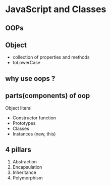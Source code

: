 # JavaScript and Classes

## OOPs 

## Object 
- collection of properties and methods
- toLowerCase

## why use oops ?

## parts(components) of oop
Object literal

- Constructor function
- Prototypes
- Classes 
- Instances (new, this)

## 4 pillars
1. Abstraction
2. Encapsulation
3. Inheritance
4. Polymorphism


